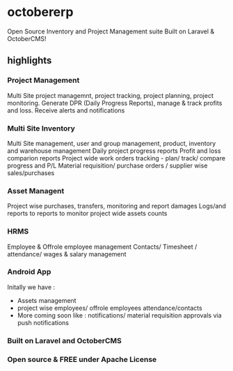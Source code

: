 # octobererp
Open Source Inventory and Project Management suite  Built on Laravel &amp; OctoberCMS! 

## highlights
### Project Management
Multi Site project managemnt, project tracking, project planning, project monitoring. Generate DPR (Daily Progress Reports), manage & track profits and loss. Receive alerts and notifications

### Multi Site Inventory
Multi Site management, user and group management, product, inventory and warehouse management
Daily project progress reports
Profit and loss comparion reports
Project wide work orders tracking - plan/ track/ compare progress and P/L
Material requisition/ purchase orders / supplier wise sales/purchases 

### Asset Managent
Project wise purchases, transfers, monitoring and report damages
Logs/and reports to reports to monitor project wide assets counts

### HRMS
Employee & Offrole employee management
Contacts/ Timesheet / attendance/ wages & salary management

### Android App
Initally we have :
 - Assets management
 - project wise employees/ offrole employees attendance/contacts
 - More coming soon like : notifications/ material requisition approvals via push notifications

### Built on Laravel and OctoberCMS

### Open source & FREE under Apache License

 
 

